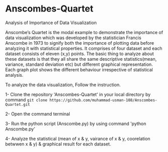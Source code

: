 # Anscombes-Quartet
Analysis of Importance of Data Visualization

Anscombe’s Quartet is the modal example to demonstrate the importance of data visualization which was developed by the statistician Francis Anscombe in 1973 to signify both the importance of plotting data before analyzing it with statistical properties. It comprises of four dataset and each dataset consists of eleven (x,y) points. The basic thing to analyze about these datasets is that they all share the same descriptive statistics(mean, variance, standard deviation etc) but different graphical representation. Each graph plot shows the different behaviour irrespective of statistical analysis.

To analyze the data visualization, Follow the instruction.

1-  Clone the repository 'Anscombes-Quartet' in your local directory by command
        `git clone https://github.com/muhammad-usman-108/Anscombes-Quartet.git`
        
2-  Open the command terminal

3-  Run the python script (Anscombe.py) by using command 
        'python Anscombe.py'
        
4-  Analyze the statistical (mean of x & y, vairance of x & y, coorelation betwwen x & y) & graphical result for each dataset.
